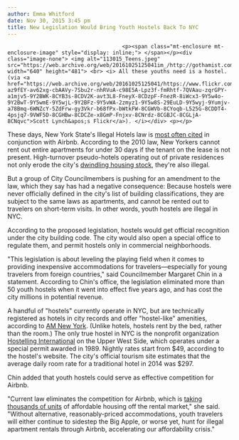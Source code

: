 ```yaml
---
author: Emma Whitford
date: Nov 30, 2015 3:45 pm
title: New Legislation Would Bring Youth Hostels Back To NYC 
---
```


	
										<p><span class="mt-enclosure mt-enclosure-image" style="display: inline;"> </span></p><div class="image-none"> <img alt="113015_Teens.jpeg" src="https://web.archive.org/web/20161025125041im_/http://gothamist.com/attachments/nyc_ewhitford/113015_Teens.jpeg" width="640" height="481"> <br> <i> All these youths need is a hostel. (via <a href="https://web.archive.org/web/20161025125041/https://www.flickr.com/photos/scottlynchnyc/6282265532/in/photolist-az9fEY-av62xg-cbAAVy-7Sbu2r-nhRVuA-c98E5A-Lpz3f-fmRhtf-7QVAau-zqrGPY-a1mjv5-9Y2BWK-8CYB3s-8CDV2K-avt3L8-FneyX-8CDzpF-FnezR-8iWcx3-9Y5w4o-9Y2BwT-9Y5wmE-9Y5wjL-9Y2BFz-9Y5vWA-2zmyz1-9Y5w8S-29EuLD-9Y5wyj-9Yumjv-a78Bmq-6WNZcY-5ZdFrw-gy3Vkr-b68fPx-bWtkFW-8CGWVb-8CYoqb-L525G-8CDDT4-4psjq7-9VWF5D-8CGHBw-8CDCZe-x8GmP-Fnjxv-8CNrdz-8CGBJC-8CGLjA-8CNqvc">Scott Lynch&apos;s Flickr</a>). </i></div> <p></p>

<p>These days, New York State&apos;s Illegal Hotels law is <a href="https://web.archive.org/web/20161025125041/http://gothamist.com/2015/10/30/sure_drag_tim_burton_into_this.php">most often cited</a> in conjunction with Airbnb. According to the 2010 law, New Yorkers cannot rent out entire apartments for under 30 days if the tenant on the lease is not present. High-turnover pseudo-hotels operating out of private residences not only erode the city&apos;s <a href="https://web.archive.org/web/20161025125041/http://gothamist.com/2015/07/13/affordable_housing_trickle.php">dwindling housing stock</a>, they&apos;re also illegal. </p>

<p>But a group of City Councilmembers is pushing for an amendment to the law, which they say has had a negative consequence: Because hostels were never officially defined in the city&apos;s list of building classifications, they are subject to the same laws as apartments, and cannot be rented out to travelers on short-term visits. In other words, youth hostels are illegal in NYC. </p>

<p>According to the proposed legislation, hostels would get official recognition under the city building code. The city would also open a special office to regulate them, and permit hostels only in commercial neighborhoods. </p>

<p>&quot;This legislation is about leveling the playing field when it comes to providing inexpensive accommodations for travelers&#x2014;especially for young travelers from foreign countries,&quot; said Councilmember Margaret Chin in a statement. According to Chin&apos;s office, the legislation eliminated more than 50 youth hostels when it went into effect five years ago, and has cost the city millions in potential revenue. </p>

<p>A handful of &quot;hostels&quot; currently operate in NYC, but are technically registered as hotels in city records and offer &quot;hostel-like&quot; amenities, according to <a href="https://web.archive.org/web/20161025125041/http://www.amny.com/news/hostels-in-nyc-made-illegal-in-2010-could-rebound-under-new-legislative-push-1.11174351">AM New York</a>. (Unlike hotels, hostels rent by the bed, rather than the room.) The only true hostel in NYC is the nonprofit organization <a href="https://web.archive.org/web/20161025125041/http://hinewyork.org/">Hostelling International</a> on the Upper West Side, which operates under a special permit awarded in 1989. Nightly rates start from $49, according to the hostel&apos;s website. The city&apos;s official tourism site estimates that the average daily room rate for a traditional hotel in 2014 was $297. </p>

<p>Chin added that youth hostels could serve as effective competition for Airbnb. </p>

<p>&quot;Current law eliminates the competition for Airbnb, which is <a href="https://web.archive.org/web/20161025125041/http://gothamist.com/2014/10/17/de_blasio_airbnb.php">taking thousands of units</a> of affordable housing off the rental market,&quot; she said. &quot;Without alternative, reasonably-priced accommodations, youth travelers will either continue to sidestep the Big Apple, or worse yet, hunt for illegal apartment rentals through Airbnb, accelerating our affordability crisis.&#x200E;&quot;</p>					
										
									
				